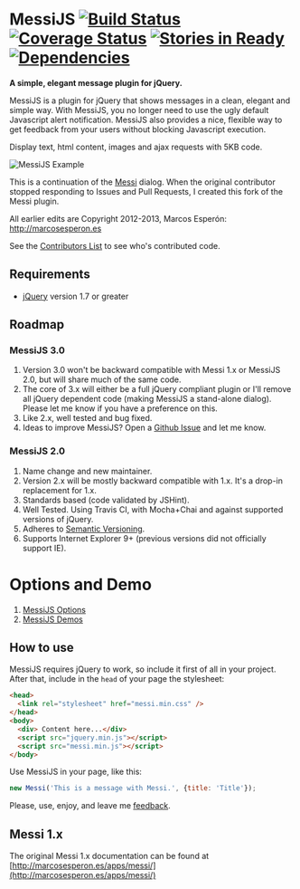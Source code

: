 # MessiJS [![Build Status](https://travis-ci.org/MessiJS/MessiJS.png?branch=master)](https://travis-ci.org/MessiJS/MessiJS) [![Coverage Status](https://coveralls.io/repos/MessiJS/MessiJS/badge.png)](https://coveralls.io/r/MessiJS/MessiJS) [![Stories in Ready](https://badge.waffle.io/messijs/messijs.png?label=ready&title=Ready)](https://waffle.io/messijs/messijs) [![Dependencies](https://david-dm.org/messijs/messijs.png)](https://david-dm.org)

**A simple, elegant message plugin for jQuery.**

MessiJS is a plugin for jQuery that shows messages in a clean,
elegant and simple way. With MessiJS, you no longer need to use the
ugly default Javascript alert notification. MessiJS also provides
a nice, flexible way to get feedback from your users without blocking
Javascript execution.

Display text, html content, images and ajax requests with 5KB code.

![MessiJS Example](http://messijs.github.io/MessiJS/images/messijs.png)

This is a continuation of the [Messi](https://github.com/marcosesperon/Messi) dialog.
When the original contributor stopped responding to Issues and Pull Requests, I created this fork of the Messi plugin.

All earlier edits are Copyright 2012-2013, Marcos Esperón: http://marcosesperon.es

See the [Contributors List](https://github.com/MessiJS/MessiJS/graphs/contributors)
to see who's contributed code.

## Requirements
* [jQuery](http://jquery.com/) version 1.7 or greater

## Roadmap
### MessiJS 3.0
1. Version 3.0 won't be backward compatible with Messi 1.x or MessiJS 2.0, but will share much of the same code.
2. The core of 3.x will either be a full jQuery compliant plugin or I'll remove all jQuery dependent code (making MessiJS a stand-alone dialog).  Please let me know if you have a preference on this.
3. Like 2.x, well tested and bug fixed.
4. Ideas to improve MessiJS?  Open a [Github Issue](https://github.com/MessiJS/MessiJS/issues) and let me know.

### MessiJS 2.0
1. Name change and new maintainer.
2. Version 2.x will be mostly backward compatible with 1.x. It's a drop-in replacement for 1.x.
3. Standards based (code validated by JSHint).
4. Well Tested.  Using Travis CI, with Mocha+Chai and against supported versions of jQuery.
5. Adheres to [Semantic Versioning](http://semver.org).
6. Supports Internet Explorer 9+ (previous versions did not officially support IE).

# Options and Demo
1. [MessiJS Options](http://messijs.github.io/MessiJS/options/)
2. [MessiJS Demos](http://messijs.github.io/MessiJS/demos/)

## How to use
MessiJS requires jQuery to work, so include it first of all in your project. After that, include in the `head` of your page the stylesheet:

```html
<head>
  <link rel="stylesheet" href="messi.min.css" />
</head>
<body>
  <div> Content here...</div>
  <script src="jquery.min.js"></script>
  <script src="messi.min.js"></script>
</body>
```

Use MessiJS in your page, like this:

```js
new Messi('This is a message with Messi.', {title: 'Title'});
```

Please, use, enjoy, and leave me [feedback](https://github.com/MessiJS/MessiJS/issues).

## Messi 1.x

The original Messi 1.x documentation can be found at [http://marcosesperon.es/apps/messi/](http://marcosesperon.es/apps/messi/)
